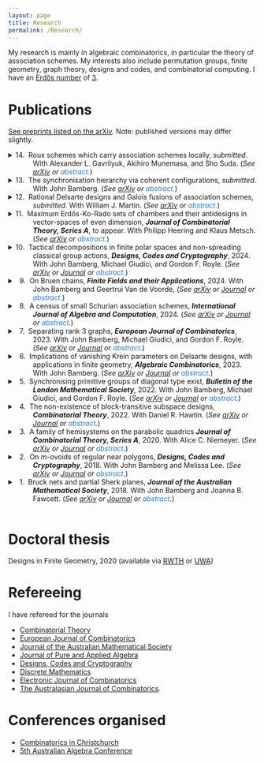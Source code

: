 ```yaml
---
layout: page
title: Research
permalink: /Research/
---
```


My research is mainly in algebraic combinatorics, in particular the theory of association schemes. My interests also include permutation groups, finite geometry, graph theory, designs and codes, and combinatorial computing. I have an [Erdo&#779;s number](https://en.wikipedia.org/wiki/Erd%C5%91s_number) of [3](https://mathscinet.ams.org/mathscinet/freetools/collab-dist?source=1254184&target=189017). 

<!---
My [Erdo&#779;s number](https://en.wikipedia.org/wiki/Erd%C5%91s_number) is 3 via [Lansdown &#8594; Bamberg](https://mathscinet.ams.org/mathscinet-getitem?mr=3779039) [&#8594; Cameron](https://mathscinet.ams.org/mathscinet-getitem?mr=3763899) [&#8594; Erdo&#779;s](https://mathscinet.ams.org/mathscinet-getitem?mr=1106651) or via [Lansdown &#8594; Niemeyer](https://mathscinet.ams.org/mathscinet-getitem?mr=4110234) [&#8594; Seress](https://mathscinet.ams.org/mathscinet-getitem?mr=1953539) [&#8594; Erdo&#779;s](https://mathscinet.ams.org/mathscinet-getitem?mr=837951). 
--->

# Publications
[See preprints listed on the arXiv](https://arxiv.org/a/0000-0002-8087-1329.html). Note: published versions may differ slightly.

<!---
10. Tactical decompositions in finite polar spaces and non-spreading classical group actions, *submitted*. With J. Bamberg, M. Giudici, and G. F. Royle. (See [arXiv](https://arxiv.org/pdf/2403.17576.pdf).)
9. On Bruen chains, *submitted*. With J. Bamberg and G. Van de Voorde. (See  [arXiv](https://arxiv.org/pdf/2305.01349.pdf).)
8. A census of small Schurian association schemes, ***International Journal of Algebra and Computation***, 2024. (See [arXiv](https://arxiv.org/pdf/2206.08663.pdf) or [journal](https://doi.org/10.1142/S0218196723500674).)
7. Separating rank 3 graphs, ***European Journal of Combinatorics***, 2023. With John Bamberg, Michael Giudici, and Gordon F. Royle. (See [arXiv](https://arxiv.org/pdf/2211.02326) or [journal](https://doi.org/10.1016/j.ejc.2023.103732).)
6.  Implications of vanishing Krein parameters on Delsarte designs, with applications in finite geometry, ***Algebraic Combinatorics***, 2023.
With John Bamberg. (See [arXiv](https://arxiv.org/pdf/2107.05207.pdf) or [journal](https://doi.org/10.5802/alco.246).)
5. Synchronising primitive groups of diagonal type exist,
***Bulletin of the London Mathematical Society***, 2022.
With John Bamberg, Michael Giudici, and Gordon F. Royle. (See [arXiv](https://arxiv.org/pdf/2104.13355.pdf) or [journal](https://doi.org/10.1112/blms.12619).)
4. The non-existence of block-transitive subspace designs,
***Combinatorial Theory***, 2022.
With Daniel R. Hawtin. (See [arXiv](https://arxiv.org/pdf/2102.05142.pdf) or [journal](https://doi.org/10.5070/C62156883).)
3. A family of hemisystems on the parabolic quadrics,
***Journal of Combinatorial Theory, Series A***, 2020.
With Alice C. Niemeyer. (See [arXiv](https://arxiv.org/pdf/1908.08886.pdf) or [journal](https://doi.org/10.1016/j.jcta.2020.105280).) 
2. On *m*-ovoids of regular near polygons,
***Designs, Codes and Cryptography***,  2018.
With John Bamberg and Melissa Lee. (See [arXiv](https://arxiv.org/pdf/1612.07187) or [journal](http://dx.doi.org/10.1007/s10623-017-0373-1).) 
1. Bruck nets and partial Sherk planes,
***Journal of the Australian Mathematical Society***, 2018.
With John Bamberg and Joanna B. Fawcett. (See [arXiv](https://arxiv.org/pdf/1601.07231) or [journal](http://dx.doi.org/10.1017/S144678871700009X).)
--->


<script>
MathJax = {
  tex: {
    inlineMath: [['$', '$'], ['\\(', '\\)']]
  }
};
</script>
<script id="MathJax-script" async
  src="https://cdn.jsdelivr.net/npm/mathjax@3/es5/tex-chtml.js">
</script>

<style>
details {
  margin-left: 2em;
}
summary {
  margin-left: -2em;
  text-indent: -50px;
  padding-left: 50px;
}
</style>

<!-- Next publication-->

<details>
<summary>
14.&nbsp;
Roux schemes which carry association schemes locally,
<i>submitted</i>.
With Alexander L. Gavrilyuk, Akihiro Munemasa, and Sho Suda.
(<i>See  <a href="http://arxiv.org/pdf/2507.18960">arXiv</a> or <font color="#2a7ae2">abstract.</font></i>)
</summary>
<br>
<p>
<font color="#708090">
<b>Abstract:</b> 
A roux scheme is an association scheme formed from a special "roux" matrix and the regular permutation representation of an associated group. They were introduced by Iverson and Mixon for their connection to equiangular tight frames and doubly transitive lines. We show how roux matrices can be produced from association schemes and characterise roux schemes for which the neighbourhood of a vertex induces an association scheme possessing the same number of relations as the thin radical. An important example arises from the $64$ equiangular lines in $\mathbb{C}^8$ constructed by Hoggar which we prove is unique (determined by its parameters up to isomorphism). We also characterise roux schemes by their eigenmatrices and provide new families of roux schemes using our construction.
</font>
</p>
</details>

<!-- Next publication-->

<details>
<summary>
13.&nbsp;
The synchronisation hierarchy via coherent configurations,
<i>submitted</i>.
With John Bamberg.
(<i>See <a href="http://arxiv.org/pdf/2407.07352">arXiv</a> or <font color="#2a7ae2">abstract.</font></i>)
</summary>
<br>
<p>
<font color="#708090">
<b>Abstract:</b> 
 We describe the spreading property for finite transitive permutation groups in terms of properties of their associated coherent configurations, in much the same way that separating and synchronising groups can be described via properties of their orbital graphs. We also show how the other properties in the synchronisation hierarchy naturally fit inside this framework. This combinatorial description allows for more efficient computational tools, and we deduce that every spreading permutation group of degree at most $8191$ is a $\mathbb{Q}$I-group. We also consider design-orthogonality more generally for noncommutative homogeneous coherent configurations.
</font>
</p>
</details>

<!-- Next publication-->

<details>
<summary>
12.&nbsp;
Rational Delsarte designs and Galois fusions of association schemes,
<i>submitted</i>.
With William J. Martin.
(<i>See <a href="https://arxiv.org/pdf/2406.06991.pdf">arXiv</a> or <font color="#2a7ae2">abstract.</font></i>)
</summary>
<br>
<p>
<font color="#708090">
<b>Abstract:</b> 
Delsarte theory, more specifically the study of codes and designs in association schemes, has proved invaluable in studying an increasing assortment of association schemes in recent years. Tools motivated by the study of error-correcting codes in the Hamming scheme and combinatorial $t$-designs in the Johnson scheme apply equally well in association schemes with irrational eigenvalues. We assume here that we have a commutative association scheme with irrational eigenvalues and wish to study its Delsarte $T$-designs. We explore when a $T$-design is also a $T'$-design where $T'\supseteq T$ is controlled by the orbits of a Galois group related to the splitting field of the association scheme. We then study Delsarte designs in the association schemes of finite groups, with a detailed exploration of the dicyclic groups.
</font>
</p>
</details>

<!-- Next publication-->

<details>
<summary>
11.&nbsp;
Maximum Erdős-Ko-Rado sets of chambers and their antidesigns in vector-spaces of even dimension,
<b><i>Journal of Combinatorial Theory, Series A</i></b>, to appear.
With Philipp Heering and Klaus Metsch.
(<i>See <a href="https://arxiv.org/pdf/2406.00740.pdf">arXiv</a> or <font color="#2a7ae2">abstract.</font></i>)
</summary>
<br>
<p>
<font color="#708090">
<b>Abstract:</b> A chamber of the vector space $\mathbb{F}_q^n$ is a set $\{S_1,\dots,S_{n-1}\}$ of subspaces of $\mathbb{F}_q^n$ where $S_1\subset S_2\subset\dots\subset S_{n-1}$ and $\dim(S_i)=i$ for $i=1,\dots,n-1$. By $\Gamma_n(q)$ we denote the graph whose vertices are the chambers of $\mathbb{F}_q^n$ with two chambers $C_1=\{S_1,\dots,S_{n-1}\}$ and $C_2=\{T_1,\dots,T_{n-1}\}$ adjacent in $\Gamma_n(q)$, if $S_i\cap T_{n-i}=\{0\}$ for $i=1,\dots,n-1$.
The Erdős-Ko-Rado problem on chambers is equivalent to determining the structure of independent sets of $\Gamma_n(q)$.
The independence number of this graph was determined in De Beule, Mattheus, Metsch (2022) for $n$ even and given a subspace $P$ of dimension one, the set of all chambers whose subspaces of dimension $\frac n2$ contain $P$ attains the bound. The dual example of course also attains the bound. It remained open in De Beule, Mattheus, Metsch (2022) whether or not these are all maximum independent  sets. Using a description from De Beule, Mattheus, Metsch, (2024+) of the eigenspace for the smallest eigenvalue of this graph, we prove an Erdős-Ko-Rado theorem on chambers of $\mathbb{F}_q^n$ for sufficiently large $q$, giving an affirmative answer for n even.
</font>
</p>
</details>

<!-- Next publication-->

<details>
<summary>
10.&nbsp;
Tactical decompositions in finite polar spaces and non-spreading classical group actions,
<b><i>Designs, Codes and Cryptography</i></b>, 2024.
With John Bamberg, Michael Giudici, and Gordon F. Royle.
(<i>See <a href="https://arxiv.org/pdf/2403.17576.pdf">arXiv</a> or <a href="https://doi.org/10.1007/s10623-024-01490-y">Journal</a> or <font color="#2a7ae2">abstract.</font></i>)
</summary>
<br>
<p>
<font color="#708090">
<b>Abstract:</b> For finite classical groups acting naturally on the set of points of their ambient polar spaces,
the symmetry properties of <i>synchronising</i> and <i>separating</i> are equivalent
to natural and well-studied problems on the existence of certain configurations
in finite geometry. The more general class of <i>spreading</i> permutation groups
is harder to describe, and it is the purpose of this paper to explore
this property for finite classical groups. In particular,
we show that for most finite classical groups, their natural action on the points 
of its polar space is non-spreading. We develop and use a result on tactical 
decompositions (an <i>AB-Lemma</i>)
that provides a useful technique for finding witnesses for non-spreading permutation groups.
We also consider some of the other primitive actions of the classical groups.
</font>
</p>
</details>

<!-- Next publication-->

<details>
<summary>
&nbsp;&nbsp;9.&nbsp;
On Bruen chains,
 <b><i>Finite Fields and their Applications</i></b>, 2024.
With John Bamberg and Geertrui Van de Voorde,
(<i>See <a href="https://arxiv.org/pdf/2305.01349.pdf">arXiv</a> or <a href="https://doi.org/10.1016/j.ffa.2024.102491">Journal</a>  or  <font color="#2a7ae2">abstract.</font></i>)
</summary>
<br>
<p>
<font color="#708090">
<b>Abstract:</b> It is known that a Bruen chain of the three-dimensional projective space $\mathrm{PG}(3,q)$ exists for every odd prime power $q$ at most $37$, except for $q=29$. It was shown by Cardinali et. al (2005) that Bruen chains do not exist for $41\leqslant q\leqslant 49$. We develop a model, based on finite fields, which allows us to extend this result to $41\leqslant q \leqslant 97$, thereby adding more evidence to the conjecture that Bruen chains do not exist for $q>37$. 
Furthermore, we show that Bruen chains can be realised precisely as the $(q+1)/2$-cliques of a two related, yet distinct, undirected simple graphs. 
</font>
</p>
</details>

<!-- Next publication-->

<details>
<summary>
&nbsp;&nbsp;8.&nbsp;
A census of small Schurian association schemes,
<b><i>International Journal of Algebra and Computation</i></b>, 2024.
(<i>See <a href="https://arxiv.org/pdf/2206.08663.pdf">arXiv</a> or <a href="https://doi.org/10.1142/S0218196723500674">Journal</a> or <font color="#2a7ae2">abstract</font>.</i>)
</summary>
<br>
<p>
<font color="#708090">
<b>Abstract:</b> Using the classification of transitive groups of degree $n$, for $2 \leqslant n \leqslant 48$,
we classify the Schurian association schemes of order $n$, and as a consequence, the transitive groups of degree $n$ that are $2$-closed. In addition, we compute the character table of each association scheme and provide a census of important properties. Finally, we compute the $2$-closure of each transitive group of degree $n$, for $2 \leqslant n \leqslant 48$. The results of this classification are made available as a supplementary database.
</font>
</p>
</details>


<!-- Next publication-->

<details>
<summary>
&nbsp;&nbsp;7.&nbsp;
Separating rank 3 graphs,
<b><i>European Journal of Combinatorics</i></b>, 2023.
With John Bamberg, Michael Giudici, and Gordon F. Royle.
(<i>See <a href="https://arxiv.org/pdf/2211.02326">arXiv</a> or <a href="https://doi.org/10.1016/j.ejc.2023.103732">Journal</a> or <font color="#2a7ae2">abstract</font>.</i>)
</summary>
<br>
<p>
<font color="#708090">
<b>Abstract:</b> We classify, up to some notoriously hard cases, the vertex-primitive strongly regular graphs which meet both the Delsarte and Hoffman bounds. As a consequence, we resolve the question of separation for the corresponding rank 3 primitive groups and give the first known examples of synchronising but not $\mathbb{Q}\mathrm{I}$ groups of affine type.
</font>
</p>
</details>


<!-- Next publication-->

<details>
<summary>
&nbsp;&nbsp;6.&nbsp;
Implications of vanishing Krein parameters on Delsarte designs, with applications in finite geometry,
<b><i>Algebraic Combinatorics</i></b>, 2023.
With John Bamberg.
(<i>See <a href="https://arxiv.org/pdf/2107.05207.pdf">arXiv</a> or <a href="https://doi.org/10.5802/alco.246">Journal</a> or <font color="#2a7ae2">abstract</font>.</i>)
</summary>
<br>
<p>
<font color="#708090">
<b>Abstract:</b> In this paper we show that  if $\theta$ is a $T$-design of an association scheme $(\Omega, \mathcal{R})$, and the Krein parameters $q_{i,j}^h$ vanish for some $h \not \in T$ and all $i, j \not \in T$  ($i, j, h \neq 0$), then $\theta$ consists of precisely half of the vertices of $(\Omega, \mathcal{R})$ or it is a $T'$-design, where $|T'|>|T|$. 
We then apply this result to various problems in finite geometry. In particular, we show for the first time that nontrivial $m$-ovoids of generalised octagons of order $(s, s^2)$ do not exist. We give short proofs of similar results for
(i) partial geometries with certain order conditions;
(ii) thick generalised quadrangles of order $(s,s^2)$;
(iii) the dual polar spaces
$\mathsf{DQ}(2d, q)$, $\mathsf{DW}(2d-1,q)$ and $\mathsf{DH}(2d-1,q^2)$, for $d \ge 3$;
(iv) the Penttila-Williford scheme.
In the process of (iv), we also consider a natural generalisation of the Penttila-Williford scheme in $\mathsf{Q}^-(2n-1, q)$, $n\geqslant 3$.
</font>
</p>
</details>


<!-- Next publication-->

<details>
<summary>
&nbsp;&nbsp;5.&nbsp;
Synchronising primitive groups of diagonal type exist,
<b><i>Bulletin of the London Mathematical Society</i></b>, 2022.
With John Bamberg, Michael Giudici, and Gordon F. Royle.
(<i>See <a href="https://arxiv.org/pdf/2104.13355.pdf">arXiv</a> or <a href="https://doi.org/10.1112/blms.12619">Journal</a> or <font color="#2a7ae2">abstract</font>.</i>)
</summary>
<br>
<p>
<font color="#708090">
<b>Abstract:</b> Every synchronising permutation group is primitive and of one of three types:
<i>affine</i>, <i>almost simple</i>, or <i>diagonal</i>.
We exhibit the first known example of a synchronising diagonal type group. More precisely, we show that $\mathrm{PSL}(2,q)\times \mathrm{PSL}(2,q)$
acting in its diagonal action on $\mathrm{PSL}(2,q)$ is separating, and hence synchronising, for $q=13$ and $q=17$.
Furthermore, we show that such groups are non-spreading for all prime powers $q$.
</font>
</p>
</details>


<!-- Next publication-->

<details>
<summary>
&nbsp;&nbsp;4.&nbsp;
The non-existence of block-transitive subspace designs,
<b><i>Combinatorial Theory</i></b>, 2022.
With Daniel R. Hawtin.
(<i>See <a href="https://arxiv.org/pdf/2102.05142.pdf">arXiv</a> or <a href="https://doi.org/10.5070/C62156883">Journal</a> or <font color="#2a7ae2">abstract</font>.</i>)
</summary>
<br>
<p>
<font color="#708090">
<b>Abstract:</b> Let $q$ be a prime power and $V\cong\mathbb{F}_q^d$. A \emph{$t$-$(d,k,\lambda)_q$ design}, or simply a <i>subspace design</i>, is a pair $\mathcal{D}=(V,\mathcal{B})$, where $\mathcal{B}$ is a subset of the set of all $k$-dimensional subspaces of $V$, with the property that each $t$-dimensional subspace of $V$ is contained in precisely $\lambda$ elements of $\mathcal{B}$. Subspace designs are the \emph{$q$-analogues} of balanced incomplete block designs. Such a design is called <i>block-transitive</i> if its automorphism group $\mathrm{Aut}(\mathcal{D})$ acts transitively on $\mathcal{B}$. It is shown here that if $t\geqslant 2$ and $\mathcal{D}$ is a block-transitive $t$-$(d,k,\lambda)_q$ design then $\mathcal{D}$ is trivial, that is, $\mathcal{B}$ is the set of all $k$-dimensional subspaces of $V$.
</font>
</p>
</details>


<!-- Next publication-->

<details>
<summary>
&nbsp;&nbsp;3.&nbsp;
A family of hemisystems on the parabolic quadrics
<b><i>Journal of Combinatorial Theory, Series A</i></b>, 2020.
With Alice C. Niemeyer.
(<i>See <a href="https://arxiv.org/pdf/1908.08886.pdf">arXiv</a> or <a href="https://doi.org/10.1016/j.jcta.2020.105280">Journal</a> or <font color="#2a7ae2">abstract</font>.</i>)
</summary>
<br>
<p>
<font color="#708090">
<b>Abstract:</b> We constuct a family of hemisystems of the parabolic quadric $\mathcal{Q}(2d, q)$, for all ranks $d \geqslant 2$ and all odd prime powers $q$, that admit $\Omega_3(q) \cong \mathrm{PSL}_2(q)$. This yields the first known construction for $d \geqslant 4$.
</font>
</p>
</details>

<!-- Next publication-->

<details>
<summary>
&nbsp;&nbsp;2.&nbsp;
On <i>m</i>-ovoids of regular near polygons,
<b><i>Designs, Codes and Cryptography</i></b>, 2018.
With John Bamberg and Melissa Lee.
(<i>See <a href="https://arxiv.org/pdf/1612.07187">arXiv</a> or <a href="http://dx.doi.org/10.1007/s10623-017-0373-1">Journal</a> or <font color="#2a7ae2">abstract</font>.</i>)
</summary>
<p>
<br>
<font color="#708090">
<b>Abstract:</b> We generalise the work of Segre (1965), Cameron – Goethals – Seidel (1978), and Vanhove (2011) by showing that nontrivial $m$-ovoids of the dual polar spaces $\mathsf{DQ}(2d,q)$, $\mathsf{DW}(2d-1,q)$ and $\mathsf{DH}(2d-1,q^2)$ $(d>3)$ are hemisystems. We also provide a more general result that holds for regular near polygons.
</font>
</p>
</details>

<!-- Next publication-->

<details>
<summary>
&nbsp;&nbsp;1.&nbsp;
Bruck nets and partial Sherk planes,
<b><i>Journal of the Australian Mathematical Society</i></b>, 2018.
With John Bamberg and Joanna B. Fawcett.
(<i>See <a href="https://arxiv.org/pdf/1601.07231">arXiv</a> or <a href="http://dx.doi.org/10.1017/S144678871700009X">Journal</a> or <font color="#2a7ae2">abstract</font>.</i>)
</summary>
<br>
<p>
<font color="#708090">
<b>Abstract:</b> In <i>Bachmann’s Aufbau der Geometrie aus dem Spiegelungsbegriff</i> (1959), it was shown that a finite metric plane is a Desarguesian affine plane of odd order equipped with a perpendicularity relation on lines, and conversely. Sherk (1967) generalised this result to charac- terise the finite affine planes of odd order by removing the ‘three reflections axioms’ from a metric plane. We show that one can obtain a larger class of natural finite geometries, the so-called <i>Bruck nets</i> of even degree, by weakening Sherk’s axioms to allow non-collinear points.
</font>
</p>
</details>
<br>


# Doctoral thesis
Designs in Finite Geometry, 2020 (available via [RWTH](http://dx.doi.org/10.18154/RWTH-2020-12247) or [UWA](https://doi.org/10.26182/krb6-kk43))

# Refereeing
I have refereed for the journals
- [Combinatorial Theory](https://escholarship.org/uc/combinatorial_theory)
- [European Journal of Combinatorics](https://www.journals.elsevier.com/european-journal-of-combinatorics)
- [Journal of the Australian Mathematical Society](https://www.cambridge.org/core/journals/journal-of-the-australian-mathematical-society)
- [Journal of Pure and Applied Algebra](https://www.sciencedirect.com/journal/journal-of-pure-and-applied-algebra)
- [Designs, Codes and Cryptography](https://www.springer.com/journal/10623)
- [Discrete Mathematics](https://www.journals.elsevier.com/discrete-mathematics)
- [Electronic Journal of Combinatorics](https://www.combinatorics.org/)
- [The Australasian Journal of Combinatorics](https://ajc.maths.uq.edu.au/).


# Conferences organised
- [Combinatorics in Christchurch](https://combinatoricsinchristchurch.github.io/)
- [5th Australian Algebra Conference](https://aac05.github.io/)
